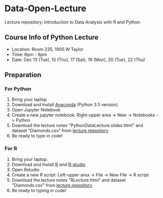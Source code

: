 # Data-Open-Lecture

Lecture repository: Introduction to Data Analysis with R and Python

## Course Info of Python Lecture

- Location: Room 235, 1905 W Taylor
- Time: 6pm - 8pm
- Date: Dec 13 (Tue), 15 (Thu), 17 (Sat), 19 (Mon), 20 (Tue), 22 (Thu)

## Preparation

### For Python

1. Bring your laptop
2. Download and Install [Anaconda](https://www.continuum.io/downloads) (Python 3.5 version)
3. Open Jupyter Notebook
4. Create a new jupyter notebook: Right-upper area -> New -> Notebooks -> Python
5. Download the lecture notes "PythonDataLecture.slides.html" and dataset "Diamonds.csv" from [lecture repository](https://github.com/founderfan/Data-Open-Lecture)
6. Be ready to type in code!

### For R

1. Bring your laptop.
2. Download and Install [R](https://cloud.r-project.org/) *and* [R-studio](https://www.rstudio.com/products/rstudio/download/)
3. Open Rstudio
4. Create a new R script: Left-upper area -> File -> New File -> R script
5. Download the lecture notes "RLecture.html" and dataset "Diamonds.csv" from [lecture repository](https://github.com/founderfan/Data-Open-Lecture)
6. Be ready to typing in code!

